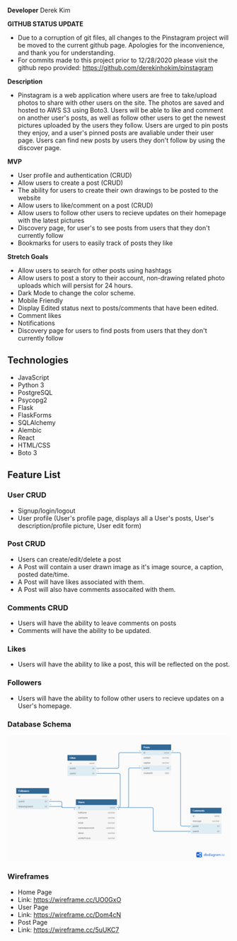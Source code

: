 **Developer** Derek Kim

**GITHUB STATUS UPDATE**
* Due to a corruption of git files, all changes to the Pinstagram project will be moved to the current github page. Apologies for the inconvenience, and thank you for understanding.
* For commits made to this project prior to 12/28/2020 please visit the github repo provided: https://github.com/derekinhokim/pinstagram

**Description**
* Pinstagram is a web application where users are free to take/upload photos to share with other users on the site. The photos are saved and hosted to AWS S3 using Boto3.
Users will be able to like and comment on another user's posts, as well as follow other users to get the newest pictures uploaded by the users they follow. Users are urged to pin posts they enjoy, and a user's pinned posts are avaliable under their user page. Users can find new posts by users they don't follow by using the discover page.

**MVP**
* User profile and authentication (CRUD)
* Allow users to create a post (CRUD)
* The ability for users to create their own drawings to be posted to the website
* Allow users to like/comment on a post (CRUD)
* Allow users to follow other users to recieve updates on their homepage with the latest pictures
* Discovery page, for user's to see posts from users that they don't currently follow
* Bookmarks for users to easily track of posts they like

**Stretch Goals**
* Allow users to search for other posts using hashtags
* Allow users to post a story to their account, non-drawing related photo uploads which will persist for 24 hours.
* Dark Mode to change the color scheme.
* Mobile Friendly
* Display Edited status next to posts/comments that have been edited.
* Comment likes
* Notifications
* Discovery page for users to find posts from users that they don't currently follow

## Technologies
 - JavaScript
 - Python 3
 - PostgreSQL
 - Psycopg2
 - Flask
 - FlaskForms
 - SQLAlchemy
 - Alembic
 - React
 - HTML/CSS
 - Boto 3

 ## Feature List
 ### User CRUD
  - Signup/login/logout
  - User profile (User's profile page, displays all a User's posts, User's description/profile picture, User edit form)

 ### Post CRUD
  - Users can create/edit/delete a post
  - A Post will contain a user drawn image as it's image source, a caption, posted date/time.
  - A Post will have likes associated with them.
  - A Post will also have comments assocaited with them.

 ### Comments CRUD
  - Users will have the ability to leave comments on posts
  - Comments will have the ability to be updated.

 ### Likes
  - Users will have the ability to like a post, this will be reflected on the post.

 ### Followers
  - Users will have the ability to follow other users to recieve updates on a User's homepage.

 ### Database Schema
  ![Pixelgram Database Schema](/assets/PixelgramDBSchema.png)
 ### Wireframes
  - Home Page
   - Link: https://wireframe.cc/UO0GxO
  - User Page
   - Link: https://wireframe.cc/Dom4cN
  - Post Page
   - Link: https://wireframe.cc/5uUKC7

